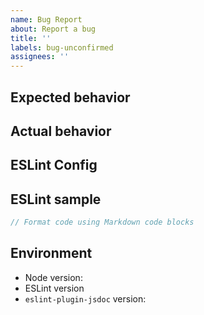 ```yaml
---
name: Bug Report
about: Report a bug
title: ''
labels: bug-unconfirmed
assignees: ''
---
```


<!--
NOTE 1: It would help if you can first scan the issue tracker before submitting
a new issue: https://github.com/gajus/eslint-plugin-jsdoc/issues

NOTE 2: If you are running ESLint/`eslint-plugin-jsdoc` from within an IDE,
before filing an issue, please be sure to restart the IDE after making any
updates to ensure you are indeed getting errors with the updated version.
Running `eslint` on the command line may also be helpful in allowing you
to better provide us with the error details including the stack trace.

NOTE 3: If you have a bug specifically related to the parsing of types, e.g.,
the `some-unrecognized+type-syntax` (within curly brackets) in:

/**
 * @param {some-unrecognized+type-syntax} myName
 */

...then please file instead at https://github.com/jsdoctypeparser/jsdoctypeparser/issues/
-->

<!--
TIP: If you have a complicated config with `overrides`, you can simplify the
config you provide us by running `eslint` with `--print-config` and the file
that is triggering the error. See:
https://eslint.org/docs/user-guide/command-line-interface#print-config
-->

## Expected behavior
<!-- Provide a detailed description of how you expected the software to -->
<!-- behave. -->

## Actual behavior
<!-- Provide a detailed description of how the software actually behaved, -->
<!-- including any rationale for why that behavior is incorrect. -->

## ESLint Config

<!-- What is the minimal config that reproduces the issue? -->

## ESLint sample

<!-- What code triggers the error? -->

```js
// Format code using Markdown code blocks
```

<!-- OR, if this is not triggered by a single rule, what is the
   problem and how can one reproduce? -->

## Environment

* Node version: <!-- $ node -v -->
* ESLint version <!-- $ $(npm bin)/eslint -v -->
* `eslint-plugin-jsdoc` version:
